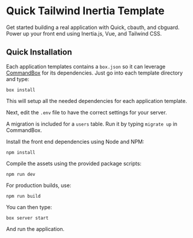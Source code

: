 # Quick Tailwind Inertia Template

Get started building a real application with Quick, cbauth, and cbguard.
Power up your front end using Inertia.js, Vue, and Tailwind CSS.

## Quick Installation

Each application templates contains a `box.json` so it can leverage [CommandBox](http://www.ortussolutions.com/products/commandbox) for its dependencies.
Just go into each template directory and type:

```
box install
```

This will setup all the needed dependencies for each application template.

Next, edit the `.env` file to have the correct settings for your server.

A migration is included for a `users` table.  Run it by typing `migrate up` in CommandBox.

Install the front end dependencies using Node and NPM:

```
npm install
```

Compile the assets using the provided package scripts:

```
npm run dev
```

For production builds, use:

```
npm run build
```

You can then type:

```
box server start
```

And run the application.
